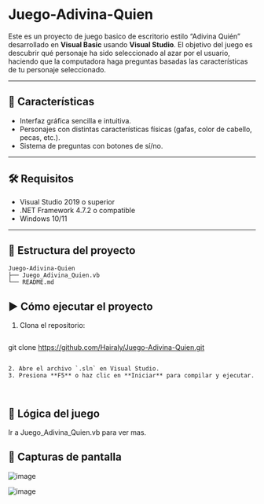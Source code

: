 # Juego-Adivina-Quien
Este es un proyecto de juego basico de escritorio estilo “Adivina Quién” desarrollado en **Visual Basic** usando **Visual Studio**. El objetivo del juego es descubrir qué personaje ha sido seleccionado al azar por el usuario, haciendo que la computadora haga preguntas basadas las características de tu personaje seleccionado.

---

## 🧩 Características

- Interfaz gráfica sencilla e intuitiva.
- Personajes con distintas características físicas (gafas, color de cabello, pecas, etc.).
- Sistema de preguntas con botones de sí/no.


---

## 🛠 Requisitos

- Visual Studio 2019 o superior
- .NET Framework 4.7.2 o compatible
- Windows 10/11

---
## 📁 Estructura del proyecto

```
Juego-Adivina-Quien
├── Juego_Adivina_Quien.vb
└── README.md
```

## ▶️ Cómo ejecutar el proyecto

1. Clona el repositorio:
   
   ```
 git clone https://github.com/Hairaly/Juego-Adivina-Quien.git
   ```

2. Abre el archivo `.sln` en Visual Studio.
3. Presiona **F5** o haz clic en **Iniciar** para compilar y ejecutar.



```

## 🧠 Lógica del juego

Ir a Juego_Adivina_Quien.vb para ver mas.


## 📸 Capturas de pantalla
![image](https://github.com/user-attachments/assets/d354bc23-7dbc-44de-ab5c-c08d798f22c8)

![image](https://github.com/user-attachments/assets/176a503d-cda2-46d3-b2cb-9b7ef7dac189)


